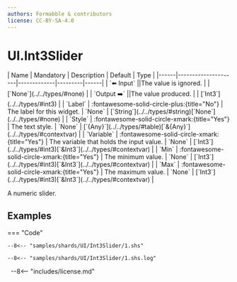 ```yaml
---
authors: Formabble & contributors
license: CC-BY-SA-4.0
---
```



# UI.Int3Slider

<div class="sh-parameters" markdown="1">
| Name | Mandatory | Description | Default | Type |
|------|---------------------|-------------|---------|------|
| `⬅️ Input` ||The value is ignored. | | [`None`](../../types/#none) |
| `Output ➡️` ||The value produced. | | [`Int3`](../../types/#int3) |
| `Label` | :fontawesome-solid-circle-plus:{title="No"}  | The label for this widget. | `None` | [`String`](../../types/#string)[`None`](../../types/#none) |
| `Style` | :fontawesome-solid-circle-xmark:{title="Yes"}  | The text style. | `None` | [`{Any}`](../../types/#table)[`&{Any}`](../../types/#contextvar) |
| `Variable` | :fontawesome-solid-circle-xmark:{title="Yes"}  | The variable that holds the input value. | `None` | [`Int3`](../../types/#int3)[`&Int3`](../../types/#contextvar) |
| `Min` | :fontawesome-solid-circle-xmark:{title="Yes"}  | The minimum value. | `None` | [`Int3`](../../types/#int3)[`&Int3`](../../types/#contextvar) |
| `Max` | :fontawesome-solid-circle-xmark:{title="Yes"}  | The maximum value. | `None` | [`Int3`](../../types/#int3)[`&Int3`](../../types/#contextvar) |

</div>

A numeric slider.

## Examples

=== "Code"

  ```x86asm linenums="1"
  --8<-- "samples/shards/UI/Int3Slider/1.shs"
  ```

  ```
  --8<-- "samples/shards/UI/Int3Slider/1.shs.log"
  ```
&nbsp;
--8<-- "includes/license.md"

